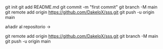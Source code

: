 git init
git add README.md
git commit -m "first commit"
git branch -M main
git remote add origin https://github.com/DakeloX/sss.git
git push -u origin main

añadir al repositorio ->

git remote add origin https://github.com/DakeloX/sss.git
git branch -M main
git push -u origin main
